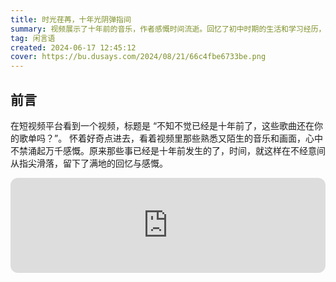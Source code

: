 ```yaml
---
title: 时光荏苒，十年光阴弹指间
summary: 视频展示了十年前的音乐，作者感慨时间流逝。回忆了初中时期的生活和学习经历，以及对未来的憧憬。在艰苦的环境中努力学习，选择了计算机专业。经历了青涩的初恋和家庭变化，成长为自信的人。学会珍惜现在，努力学习英语，面对未来。每次成长都伴随得与失。
tag: 闲言语
created: 2024-06-17 12:45:12
cover: https://bu.dusays.com/2024/08/21/66c4fbe6733be.png
---
```


## 前言

在短视频平台看到一个视频，标题是 “不知不觉已经是十年前了，这些歌曲还在你的歌单吗？”。
怀着好奇点进去，看着视频里那些熟悉又陌生的音乐和画面，心中不禁涌起万千感慨。原来那些事已经是十年前发生的了，时间，就这样在不经意间从指尖滑落，留下了满地的回忆与感慨。

<iframe
  style="border-radius:12px"
  src="https://open.spotify.com/embed/track/0MKQMuVOTbLnN6sMuie5lC?utm_source=generator"
  width="100%"
  height="152"
  frameBorder="0"
  allowfullscreen=""
  allow="autoplay; clipboard-write; encrypted-media; fullscreen; picture-in-picture"
  loading="lazy"
/>

“花有重开日，人无再少年。” 常常感叹时光飞逝，这不，一不留神，十年光阴就如白驹过隙般匆匆而过。
日子一天天过，平淡又充实，可猛然回头才发现，原来十年就这样弹指一挥间。

## 回忆十年前

十年前，我还是个懵懵懂懂的刚刚踏入初中的小孩，对世界充满好奇，对未来有着各种不切实际的幻想。那时候觉得日子好长啊，长到好像永远都过不完。
可谁能想到呢，十年后的今天，我坐在这里，回忆着过去的点点滴滴，心中满是感慨。

性格内向又倔强，从小学一年级就开始住校的经历让我早早学会了独立，却也让我不太擅长与人亲近。
面对新的同学和老师，我总是沉默寡言，习惯一个人待在角落观察周围的世界，仿佛自己是一个孤独的行者。
那时候的我，还会在课本的角落里偷偷写下一些伤感的非主流话语，比如 “45° 仰望天空，不让眼泪掉下来”。

那时的梦想很单纯，就是努力学习，考出好成绩，将来能让辛苦劳作的父母过上好日子，也渴望着有一天能走出这个小镇，去见识更广阔的天地。常常会幻想自己像个不羁的浪子，在未来的世界里闯荡。

生活状态虽然艰苦却也规律。每周日背着一周的生活用品走几里路去学校，学校条件不太好，宿舍是大通铺，人多拥挤。教室的桌椅也十分破旧，黑板上总是有擦不干净的粉笔痕迹。冬天的时候，只能多穿点，剩下的全靠抖 :)。
那时候，在课间偶尔会有同学放着有点忧伤的非主流音乐，沉浸在自己的小世界里。

那时候的社会背景下，农村发展的还相对缓慢，镇上的初中教学资源匮乏。
匮乏到整个学校好多科目都只有一个老师，比如初中学校化学、生物、物理、地理、英语这些科目。这也就导致会出现一个老师上多门课的情况，比如化学和生物就是同一个老师教的。
我们甚至到初中才开始学英语，这也导致我后面的英语一直不太好。每次上英语课，看着那些陌生的字母和单词，我都觉得无比头疼。

这么多年过去了，如今我大学毕业，可英语四级都还没过，每次想到这个就觉得有些遗憾，要是我的英语水平能达到平均水平，是不是能去更好的高中以及更好的大学呢？但好在老师很敬业，努力地教导着我们。
她耐心地纠正我们的发音，一遍又一遍地讲解语法知识，让我们在有限的条件下尽可能地多学一些知识。

还记得那时候，我们特别喜欢在晚上课间休息的时候，跑去操场旁边的野生草坪上躺着看星星。夜晚的天空深邃而神秘，星星点点闪烁着微弱的光芒。
我们躺在草地上，感受着微风的轻抚，谈论着那些不切实际的梦想和对未来的憧憬。那片小小的野生草坪，仿佛成了我们的秘密基地，承载着我们年少时的纯真与美好。

初中也许是我学生生涯中最难忘、最开心的一段时间。那时候的我们，没有太多的压力和烦恼，只有对未来的无限憧憬和期待。
我们一起在教室里学习，一起在操场上玩耍，一起经历着成长的喜怒哀乐。那些日子虽然简单，却充满了温暖和快乐。

## 时光印记：成长的轨迹

### 学业篇

初中毕业时，命运跟我开了个小玩笑。我以 7 分之差与县里的第一中学失之交臂，最终去了县里的第二中学。
要知道，在我们这个小县城里，就只有这两所中学。当时的心情很是复杂，有失落，也有对未来的担忧。但我知道，无论在哪里，只要努力就一定能有收获。

事情已成定局，我并没有气馁。高中的学业压力更大了，每天都有做不完的作业和考不完的试。我面临着巨大的挑战，不仅要跟上快节奏的课程，还要应对各种考试的压力。
然而，在这个过程中，我也收获了很多。我学会了如何合理安排时间，如何高效地学习。

高中毕业后，我毅然选择了计算机专业。也许是因为这个专业不用太多交流，比较符合我内向的性格，但更重要的是，从初中的时候我就对计算机有着浓厚的兴趣，一直怀揣着这个想法。

记得开学第一课的时候，有个打字速度测试，我紧张地坐在电脑前，手指僵硬地敲击着键盘。结果出来后，我竟然是倒数第二，那一刻，我的脸一下子就红了，心里满是羞愧和沮丧，又有一丝丝自卑。
但我并没有因此而气馁，反而把这次测试当成了一个激励自己的契机。

在大二学期开学时，我终于靠自己努力获得的奖学金和助学金买了我的第一台笔记本电脑。当我第一次小心翼翼地打开那崭新的电脑时，心中满是激动与喜悦。有了这台电脑，我可以更加方便地进行编程练习和学习。
我开始利用课余时间，如饥似渴地探索各种编程技术，在网上查找教程、参加编程论坛讨论，我的编程技术开始有所提高。这也让我更加坚定了学好计算机专业的信心。

回顾这十年的学业历程，我深刻地体会到了成长的不易。

### 情感世界

十年间，我的人际关系发生了翻天覆地的变化。

在友情方面，初中时，我这个社恐少年意外结识了一群志同道合的朋友。那时候，校园里还弥漫着一股淡淡的非主流气息。我们会在课间偷偷传阅那些写满伤感文字的歌词本，上面或许写着 “莪們①起仰望煋悾，啈冨僦恠裑笾” 之类的话语。我们一起在简陋的操场上尽情奔跑玩耍，度过了无数美好的时光。那时候的我们，觉得自己是世界上最独特的存在，带着一丝叛逆和倔强。

高中时，学业压力如一座沉重的大山压得人喘不过气来，但我依然努力和朋友们保持着联系。我们会在课间短暂的休息时间里，互相倾诉学习的苦恼，互相鼓励、互相支持着走过那段艰难的日子。

大学时，我认识了更多来自五湖四海的朋友。从一开始的羞涩不敢开口，到后来逐渐融入其中，我学会了如何关心他人、如何与人相处，友情就像一束温暖的阳光，照亮了我曾经封闭的内心世界。

在爱情方面，我也有过一些懵懂而青涩的经历。初中时，可能只是对某个笑容灿烂的同学有一些若有若无的好感，但那仅仅是青春期的一丝萌动，并不是真正的爱情。

那时候，会偷偷在课本的角落写下对方的名字，然后又慌乱地擦掉，仿佛这是一个不能被人发现的秘密。高中时，繁重的学业让我只能偶尔在疲惫的学习间隙，对爱情有一些隐隐约约的向往，却根本无暇去真正谈一场恋爱。

倒是又有个人就像一道光照进了我有些灰暗的世界，慢慢治愈了我内向又敏感的心。我们一起分享着各自的喜怒哀乐，那些日子充满了温暖。不出意外的话要出意外了，高考一个多月她和别人在一起了，和一个从没听她提起过的人。
那一刻，我的心仿佛被掏空了一般，充满了失落和痛苦。明明是你先承诺的毕业就在一起。我感觉自己再次被抛弃在黑暗的角落，那些曾经的美好如同脆弱的泡沫，瞬间破碎。

在家庭方面，随着年龄的增长，我和家人的关系也悄然发生着变化。
自从高中开始，我一年就过年回去几天。每次回到那个熟悉的小乡村，心中既有着归家的喜悦，又有着淡淡的惆怅。
每次听到村里某某又不在了，心里就会很难受。那些曾经熟悉的面孔渐渐消失，让我深刻地体会到了时光的无情和生命的脆弱。

其实在 2022 年之前我都一直有一种想要尽快逃离原生家庭的冲动，但我在改变，父母何尝不在改变。
渐渐的也就珍惜和家人在一起的时光，每次回家都会主动帮父母做一些家务，陪他们聊天散步。也渐渐明白了家庭的重要性，无论遇到什么困难，家人永远是我最坚强的后盾，是我心灵的避风港。

这十年间的情感经历让我深刻地体会到了人性的温暖与复杂。每一段关系都如同一场独特的旅程，让我成长了很多。我从一个羞涩内向的社恐少年，逐渐变得开朗自信，学会了珍惜身边的每一个人。
我知道，人生的路上会有很多人来来往往，但真正重要的人会一直陪伴在我们身边，而我也会用更加成熟的心态去经营这些珍贵的感情。

### 兴趣与爱好

十年的时光悄然流逝，我的兴趣爱好也经历了许多变化。

初中时，那时候身边刚刚出现智能手机，3G 网络刚刚覆盖小镇，那时候流行的网络游戏还是天天酷跑。那时候，我热衷于看漫画和小说(现在也是)，漫画和小说是我逃避现实的一扇门...

高中时，由于学业压力增大，我没有太多时间去发展兴趣爱好。但我依然会在周末课余时间听听音乐，类型以纯音乐和古风为主。
喜欢古风是因为那是远离现实无法触碰的世界(起码当时是这样想的)，给我满满的想象力。为什么喜欢听纯音乐而不怎么听带词的歌呢？
或许是因为词里写的都是别人的故事吧，写地再苦，写地再甜那都是别人的。只有在纯音乐里我才能听到自己的故事和感动。一首旋律即一个故事，故事全凭听着的感觉，不被歌词所左右，这种感觉真的是妙不可言。

大学时，我有了更多的自由时间，开始尝试一些新的兴趣爱好。我开始学习了摄影，学会了用相机记录生活中的美好瞬间。

回顾这十年的兴趣爱好变化，我发现背后有着很多原因。一方面，随着年龄的增长和环境的变化，我的需求和心态也在不断改变。
初中时，我需要一些轻松愉快的方式来缓解学习压力；高中时，我更需要一种能够快速放松的方式；大学时，我则希望能够通过兴趣爱好来拓展自己的视野和技能。另一方面，科技的发展也影响了我的兴趣爱好。
摄影的兴起让我有机会用一种新的方式来记录生活，而互联网的发展则让我能够更方便地接触到各种不同的兴趣爱好。

## 十年之思：成长的得与失

十年的时光如白驹过隙，匆匆而逝。回首这十年，有欢笑，有泪水，有收获，也有遗憾。

十年间，我最大的收获便是学会了独立与坚强。从小学一年级就开始住校的经历，让我早早地学会了照顾自己。
在学业上，我凭借着自己的努力，一步步从初中走到了大学，选择了自己热爱的计算机专业，并不断提升自己的专业技能。
我还收获了珍贵的友情，那些在不同阶段陪伴我的朋友们，给予了我温暖和力量。在家庭方面，我更加懂得了家人的重要性，学会了关心和照顾他们。

然而，这十年也有不少遗憾。英语一直是我的短板，由于初中才开始学英语，导致我的英语基础薄弱，至今大学毕业英语四级都还没过。在爱情方面，高中时那个心动的人最终离我而去，大学也没有再遇到让我心动的人。
而且，由于学业的忙碌，我陪伴家人的时间很少，每次回家听到村里熟悉的人不在了，心中都充满了愧疚和遗憾。

成长过程中的得与失相互交织，共同塑造了现在的自己。那些收获让我变得更加自信和成熟，而那些遗憾则让我更加珍惜现在所拥有的一切。
失去并不意味着失败，而是成长的一部分。它教会我们珍惜曾经拥有的美好，也让我们学会放下过去的痛苦和遗憾。

就像英语不好的遗憾，让我更加努力地去学习，不断提升自己的语言能力。爱情的失去让我明白了爱情的珍贵，也让我在未来的感情中更加懂得如何去爱和被爱。
而对家人陪伴的缺失，让我更加珍惜每次回家的时光，用心去关心他们的生活和健康。

十年的时光，让我明白了人生没有完美，有得有失才是常态。我们不能总是沉浸在过去的遗憾中，而应该勇敢地面对未来，珍惜当下，努力让自己的人生更加精彩。
每一次的成长，都是在得与失的交织中不断前行。

